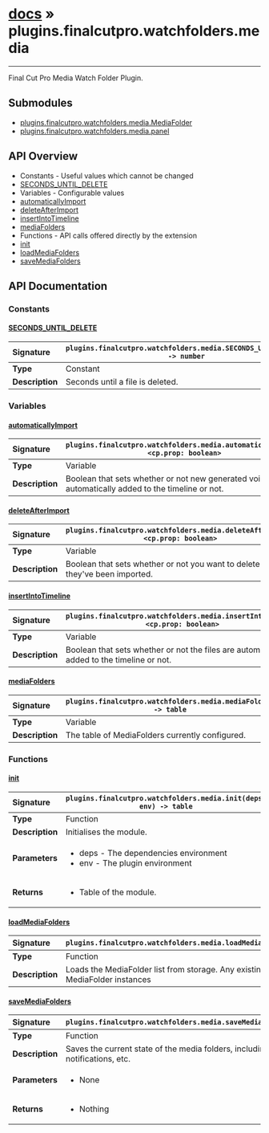 # [docs](index.md) » plugins.finalcutpro.watchfolders.media
---

Final Cut Pro Media Watch Folder Plugin.

## Submodules
 * [plugins.finalcutpro.watchfolders.media.MediaFolder](plugins.finalcutpro.watchfolders.media.MediaFolder.md)
 * [plugins.finalcutpro.watchfolders.media.panel](plugins.finalcutpro.watchfolders.media.panel.md)

## API Overview
* Constants - Useful values which cannot be changed
 * [SECONDS_UNTIL_DELETE](#seconds_until_delete)
* Variables - Configurable values
 * [automaticallyImport](#automaticallyimport)
 * [deleteAfterImport](#deleteafterimport)
 * [insertIntoTimeline](#insertintotimeline)
 * [mediaFolders](#mediafolders)
* Functions - API calls offered directly by the extension
 * [init](#init)
 * [loadMediaFolders](#loadmediafolders)
 * [saveMediaFolders](#savemediafolders)

## API Documentation

### Constants

#### [SECONDS_UNTIL_DELETE](#seconds_until_delete)
| <span style="float: left;">**Signature**</span> | <span style="float: left;">`plugins.finalcutpro.watchfolders.media.SECONDS_UNTIL_DELETE -> number` </span>                                                          |
| -----------------------------------------------------|---------------------------------------------------------------------------------------------------------|
| **Type**                                             | Constant |
| **Description**                                      | Seconds until a file is deleted. |

### Variables

#### [automaticallyImport](#automaticallyimport)
| <span style="float: left;">**Signature**</span> | <span style="float: left;">`plugins.finalcutpro.watchfolders.media.automaticallyImport <cp.prop: boolean>` </span>                                                          |
| -----------------------------------------------------|---------------------------------------------------------------------------------------------------------|
| **Type**                                             | Variable |
| **Description**                                      | Boolean that sets whether or not new generated voice file are automatically added to the timeline or not. |

#### [deleteAfterImport](#deleteafterimport)
| <span style="float: left;">**Signature**</span> | <span style="float: left;">`plugins.finalcutpro.watchfolders.media.deleteAfterImport <cp.prop: boolean>` </span>                                                          |
| -----------------------------------------------------|---------------------------------------------------------------------------------------------------------|
| **Type**                                             | Variable |
| **Description**                                      | Boolean that sets whether or not you want to delete file after they've been imported. |

#### [insertIntoTimeline](#insertintotimeline)
| <span style="float: left;">**Signature**</span> | <span style="float: left;">`plugins.finalcutpro.watchfolders.media.insertIntoTimeline <cp.prop: boolean>` </span>                                                          |
| -----------------------------------------------------|---------------------------------------------------------------------------------------------------------|
| **Type**                                             | Variable |
| **Description**                                      | Boolean that sets whether or not the files are automatically added to the timeline or not. |

#### [mediaFolders](#mediafolders)
| <span style="float: left;">**Signature**</span> | <span style="float: left;">`plugins.finalcutpro.watchfolders.media.mediaFolders -> table` </span>                                                          |
| -----------------------------------------------------|---------------------------------------------------------------------------------------------------------|
| **Type**                                             | Variable |
| **Description**                                      | The table of MediaFolders currently configured. |

### Functions

#### [init](#init)
| <span style="float: left;">**Signature**</span> | <span style="float: left;">`plugins.finalcutpro.watchfolders.media.init(deps, env) -> table` </span>                                                          |
| -----------------------------------------------------|---------------------------------------------------------------------------------------------------------|
| **Type**                                             | Function |
| **Description**                                      | Initialises the module. |
| **Parameters**                                       | <ul><li>deps - The dependencies environment</li><li>env - The plugin environment</li></ul> |
| **Returns**                                          | <ul><li>Table of the module.</li></ul> |

#### [loadMediaFolders](#loadmediafolders)
| <span style="float: left;">**Signature**</span> | <span style="float: left;">`plugins.finalcutpro.watchfolders.media.loadMediaFolders()` </span>                                                          |
| -----------------------------------------------------|---------------------------------------------------------------------------------------------------------|
| **Type**                                             | Function |
| **Description**                                      | Loads the MediaFolder list from storage. Any existing MediaFolder instances |

#### [saveMediaFolders](#savemediafolders)
| <span style="float: left;">**Signature**</span> | <span style="float: left;">`plugins.finalcutpro.watchfolders.media.saveMediaFolders()` </span>                                                          |
| -----------------------------------------------------|---------------------------------------------------------------------------------------------------------|
| **Type**                                             | Function |
| **Description**                                      | Saves the current state of the media folders, including notifications, etc. |
| **Parameters**                                       | <ul><li>None</li></ul> |
| **Returns**                                          | <ul><li>Nothing</li></ul> |

